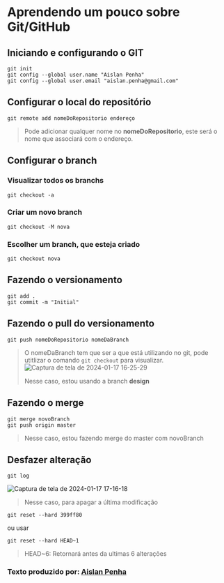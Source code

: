# Aprendendo um pouco sobre Git/GitHub
## Iniciando e configurando o GIT
```
git init
git config --global user.name "Aislan Penha"
git config --global user.email "aislan.penha@gmail.com"

```
## Configurar o local do repositório
```
git remote add nomeDoRepositorio endereço

```
>Pode adicionar qualquer nome no **nomeDoRepositorio**, este será o nome que associará com o endereço.
## Configurar o branch
### Visualizar todos os branchs
```
git checkout -a
```
### Criar um novo branch
```
git checkout -M nova
```
### Escolher um branch, que esteja criado
```
git checkout nova
```
## Fazendo o versionamento
```
git add .
git commit -m "Initial"
```
## Fazendo o pull do versionamento
```
git push nomeDoRepositorio nomeDaBranch
```
>O nomeDaBranch tem que ser a que está utilizando no git, pode utitlizar o comando `git checkout` para visualizar.
![Captura de tela de 2024-01-17 16-25-29](https://github.com/AislanPenha/github/assets/130594608/96c7704a-539c-4c36-9927-bb6374b82908)
>
>Nesse caso, estou usando a branch **design**
## Fazendo o merge
```
git merge novoBranch
git push origin master
```
>Nesse caso, estou fazendo merge do master com novoBranch
## Desfazer alteração
```
git log
```
![Captura de tela de 2024-01-17 17-16-18](https://github.com/AislanPenha/github/assets/130594608/9eb798a6-de50-4225-a11d-dee7b0dc6d4e)
>
>Nesse caso, para apagar a última modificação
```
git reset --hard 399ff80
```
ou usar
```
git reset --hard HEAD~1
```
> HEAD~6: Retornará antes da ultimas 6 alterações
### Texto produzido por: [Aislan Penha](https://github.com/AislanPenha)
